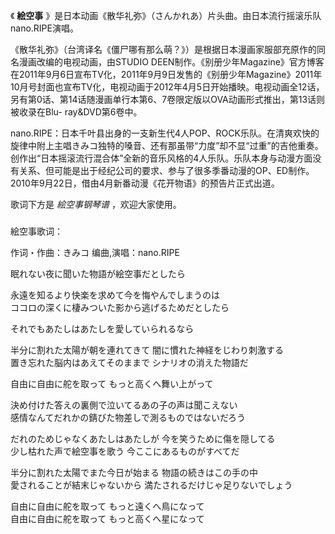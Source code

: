 

《 **絵空事** 》是日本动画《散华礼弥》（さんかれあ）片头曲。由日本流行摇滚乐队nano.RIPE演唱。

  

《散华礼弥》（台湾译名《僵尸哪有那么萌？》）是根据日本漫画家服部充原作的同名漫画改编的电视动画，由STUDIO
DEEN制作。《别册少年Magazine》官方博客在2011年9月6日宣布TV化，2011年9月9日发售的《别册少年Magazine》2011年10月号封面也宣布TV化，电视动画于2012年4月5日开始播映。电视动画全12话，另有第0话、第14话随漫画单行本第6、7卷限定版以OVA动画形式推出，第13话则被收录在Blu-
ray&DVD第6卷中。

  

nano.RIPE：日本千叶县出身的一支新生代4人POP、ROCK乐队。在清爽欢快的旋律中附上主唱きみコ独特的嗓音、还有那虽带“力度”却不显“过重”的吉他重奏。创作出“日本摇滚流行混合体”全新的音乐风格的4人乐队。乐队本身与动漫方面没有关系、但可能是出于经纪公司的要求、参与了很多季番动漫的OP、ED制作。2010年9月22日，借由4月新番动漫《花开物语》的预告片正式出道。

  

歌词下方是 _絵空事钢琴谱_ ，欢迎大家使用。

###  
絵空事歌词：

作词・作曲：きみコ 编曲,演唱：nano.RIPE  
  
  
眠れない夜に聞いた物語が絵空事だとしたら

永遠を知るより快楽を求めて今を悔やんでしまうのは  
ココロの深くに棲みついた影から逃げるためだとしたら

それでもあたしはあたしを愛していられるなら

半分に割れた太陽が朝を連れてきて 闇に慣れた神経をじわり刺激する  
置き忘れた脳内はあえてそのままで シナリオの消えた物語だ

自由に自由に舵を取って もっと高くへ舞い上がって

決め付けた答えの裏側で泣いてるあの子の声は聞こえない  
感情なんてだれかの錆びた物差しで測るものではないだろう

だれのためじゃなくあたしはあたしが 今を笑うために傷を隠してる  
少し枯れた声で絵空事を歌う 今ここにあるものがすべてだ

半分に割れた太陽でまた今日が始まる 物語の続きはこの手の中  
愛されることが結末じゃないから 満たされるだけじゃ足りないでしょう

自由に自由に舵を取って もっと遠くへ鳥になって  
自由に自由に舵を取って もっと高くへ星になって

  
  
  

